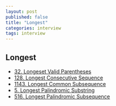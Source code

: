 ```yaml
---
layout: post
published: false
title: "Longest"
categories: interview
tags: interview 
---
```


## Longest

- [32. Longeset Valid Parentheses]()
- [128. Longest Consecutive Sequence](https://leetcode.com/problems/longest-consecutive-sequence/)
- [1143. Longest Common Subsequence](https://leetcode.com/problems/longest-common-subsequence/)
- [5. Longest Palindromic Substring](https://leetcode.com/problems/longest-palindromic-substring/)
- [516. Longest Palindromic Subsequence](https://leetcode.com/problems/longest-palindromic-subsequence/)